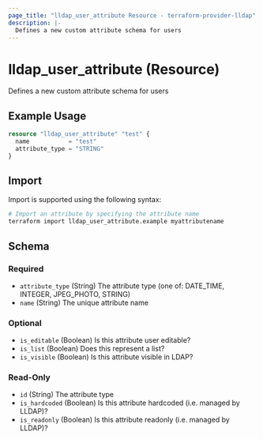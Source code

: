 ```yaml
---
page_title: "lldap_user_attribute Resource - terraform-provider-lldap"
description: |-
  Defines a new custom attribute schema for users
---
```


# lldap_user_attribute (Resource)

Defines a new custom attribute schema for users

## Example Usage

```terraform
resource "lldap_user_attribute" "test" {
  name           = "test"
  attribute_type = "STRING"
}
```

## Import

Import is supported using the following syntax:

```sh
# Import an attribute by specifying the attribute name
terraform import lldap_user_attribute.example myattributename
```

<!-- schema generated by tfplugindocs -->
## Schema

### Required

- `attribute_type` (String) The attribute type (one of: DATE_TIME, INTEGER, JPEG_PHOTO, STRING)
- `name` (String) The unique attribute name

### Optional

- `is_editable` (Boolean) Is this attribute user editable?
- `is_list` (Boolean) Does this represent a list?
- `is_visible` (Boolean) Is this attribute visible in LDAP?

### Read-Only

- `id` (String) The attribute type
- `is_hardcoded` (Boolean) Is this attribute hardcoded (i.e. managed by LLDAP)?
- `is_readonly` (Boolean) Is this attribute readonly (i.e. managed by LLDAP)?
